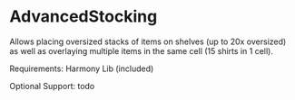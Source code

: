# AdvancedStocking
Allows placing oversized stacks of items on shelves (up to 20x oversized) as well as overlaying multiple items in the same cell (15 shirts in 1 cell).

Requirements: Harmony Lib (included)

Optional Support: todo
